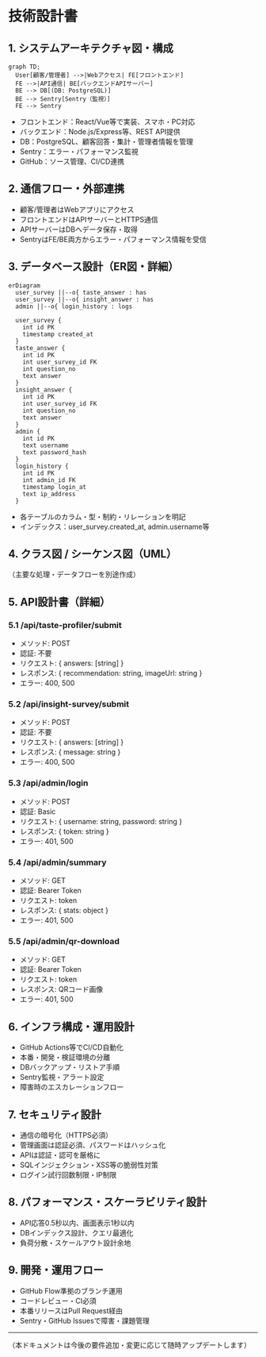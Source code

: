 # 技術設計書

## 1. システムアーキテクチャ図・構成
```mermaid
graph TD;
  User[顧客/管理者] -->|Webアクセス| FE[フロントエンド]
  FE -->|API通信| BE[バックエンドAPIサーバー]
  BE --> DB[(DB: PostgreSQL)]
  BE --> Sentry[Sentry（監視）]
  FE --> Sentry
```
- フロントエンド：React/Vue等で実装、スマホ・PC対応
- バックエンド：Node.js/Express等、REST API提供
- DB：PostgreSQL、顧客回答・集計・管理者情報を管理
- Sentry：エラー・パフォーマンス監視
- GitHub：ソース管理、CI/CD連携

## 2. 通信フロー・外部連携
- 顧客/管理者はWebアプリにアクセス
- フロントエンドはAPIサーバーとHTTPS通信
- APIサーバーはDBへデータ保存・取得
- SentryはFE/BE両方からエラー・パフォーマンス情報を受信

## 3. データベース設計（ER図・詳細）
```mermaid
erDiagram
  user_survey ||--o{ taste_answer : has
  user_survey ||--o{ insight_answer : has
  admin ||--o{ login_history : logs

  user_survey {
    int id PK
    timestamp created_at
  }
  taste_answer {
    int id PK
    int user_survey_id FK
    int question_no
    text answer
  }
  insight_answer {
    int id PK
    int user_survey_id FK
    int question_no
    text answer
  }
  admin {
    int id PK
    text username
    text password_hash
  }
  login_history {
    int id PK
    int admin_id FK
    timestamp login_at
    text ip_address
  }
```
- 各テーブルのカラム・型・制約・リレーションを明記
- インデックス：user_survey.created_at, admin.username等

## 4. クラス図 / シーケンス図（UML）
（主要な処理・データフローを別途作成）

## 5. API設計書（詳細）
### 5.1 /api/taste-profiler/submit
- メソッド: POST
- 認証: 不要
- リクエスト: { answers: [string] }
- レスポンス: { recommendation: string, imageUrl: string }
- エラー: 400, 500

### 5.2 /api/insight-survey/submit
- メソッド: POST
- 認証: 不要
- リクエスト: { answers: [string] }
- レスポンス: { message: string }
- エラー: 400, 500

### 5.3 /api/admin/login
- メソッド: POST
- 認証: Basic
- リクエスト: { username: string, password: string }
- レスポンス: { token: string }
- エラー: 401, 500

### 5.4 /api/admin/summary
- メソッド: GET
- 認証: Bearer Token
- リクエスト: token
- レスポンス: { stats: object }
- エラー: 401, 500

### 5.5 /api/admin/qr-download
- メソッド: GET
- 認証: Bearer Token
- リクエスト: token
- レスポンス: QRコード画像
- エラー: 401, 500

## 6. インフラ構成・運用設計
- GitHub Actions等でCI/CD自動化
- 本番・開発・検証環境の分離
- DBバックアップ・リストア手順
- Sentry監視・アラート設定
- 障害時のエスカレーションフロー

## 7. セキュリティ設計
- 通信の暗号化（HTTPS必須）
- 管理画面は認証必須、パスワードはハッシュ化
- APIは認証・認可を厳格に
- SQLインジェクション・XSS等の脆弱性対策
- ログイン試行回数制限・IP制限

## 8. パフォーマンス・スケーラビリティ設計
- API応答0.5秒以内、画面表示1秒以内
- DBインデックス設計、クエリ最適化
- 負荷分散・スケールアウト設計余地

## 9. 開発・運用フロー
- GitHub Flow準拠のブランチ運用
- コードレビュー・CI必須
- 本番リリースはPull Request経由
- Sentry・GitHub Issuesで障害・課題管理

---

（本ドキュメントは今後の要件追加・変更に応じて随時アップデートします） 